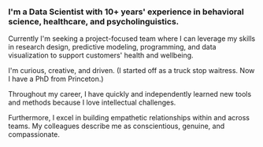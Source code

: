 ### I'm a Data Scientist with 10+ years' experience in behavioral science, healthcare, and psycholinguistics. 

Currently I'm seeking a project-focused team where I can leverage my skills in research design, predictive modeling, programming, and data visualization to support customers' health and wellbeing.

I'm curious, creative, and driven. (I started off as a truck stop waitress. Now I have a PhD from Princeton.)

Throughout my career, I have quickly and independently learned new tools and methods because I love intellectual challenges. 

Furthermore, I excel in building empathetic relationships within and across teams. My colleagues describe me as conscientious, genuine, and compassionate.
